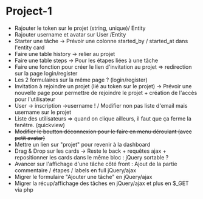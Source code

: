 # Project-1

* Rajouter le token sur le projet (string, unique)/ Entity  
* Rajouter username et avatar sur User /Entity  
* Starter une tâche -> Prévoir une colonne started_by / started_at dans l'entity card
* Faire une table history -> relier au projet  
* Faire une table steps -> Pour les étapes liées à une tâche
* Faire une fonction pour créer le lien d'invitation au projet => redirection sur la page login/register  
* Les 2 formulaires sur la même page ? (login/register)
* Invitation à rejoindre un projet (lié au token sur le projet) -> Prévoir une nouvelle page pour permettre de rejoindre le projet + création de l'accès pour l'utilisateur
* User -> inscription ->username ! / Modifier non pas liste d'email mais username sur le projet  
* Liste des utilisateurs => quand on clique ailleurs, il faut que ça ferme la fenêtre. (quickview)  
* ~~Modifier le boutton déconnexion pour le faire en menu déroulant (avec petit avatar)~~  
* Mettre un lien sur "projet" pour revenir à la dashboard  
* Drag & Drop sur les cards -> Reste le back + requêtes ajax + repositionner les cards dans le même bloc : jQuery sortable ?
* Avancer sur l'affichage d'une tâche côté front : Ajout de la partie commentaire / étapes / labels en full jQuery/ajax
* Migrer le formulaire "Ajouter une tâche" en jQuery/ajax
* Migrer la récup/affichage des tâches en jQuery/ajax et plus en $_GET via php

